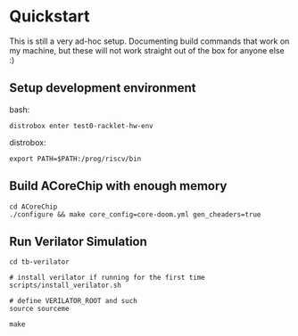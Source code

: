 # Quickstart

This is still a very ad-hoc setup. Documenting build commands that work on my machine, but these will not work straight out of the box for anyone else :)

## Setup development environment
bash:
```
distrobox enter test0-racklet-hw-env
```

distrobox:
```
export PATH=$PATH:/prog/riscv/bin
```

## Build ACoreChip with enough memory
```
cd ACoreChip
./configure && make core_config=core-doom.yml gen_cheaders=true
```

## Run Verilator Simulation
```
cd tb-verilator

# install verilator if running for the first time
scripts/install_verilator.sh

# define VERILATOR_ROOT and such
source sourceme

make
```